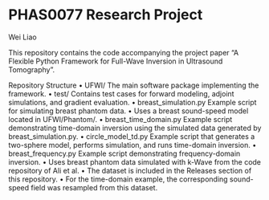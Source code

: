 # PHAS0077 Research Project
Wei Liao

This repository contains the code accompanying the project paper “A Flexible Python Framework for Full-Wave Inversion in Ultrasound Tomography”.

Repository Structure
	•	UFWI/
The main software package implementing the framework.
	•	test/
Contains test cases for forward modeling, adjoint simulations, and gradient evaluation.
	•	breast_simulation.py
Example script for simulating breast phantom data.
	•	Uses a breast sound-speed model located in UFWI/Phantom/.
	•	breast_time_domain.py
Example script demonstrating time-domain inversion using the simulated data generated by breast_simulation.py.
	•	circle_model_td.py
Example script that generates a two-sphere model, performs simulation, and runs time-domain inversion.
	•	breast_frequency.py
Example script demonstrating frequency-domain inversion.
	•	Uses breast phantom data simulated with k-Wave from the code repository of Ali et al.
	•	The dataset is included in the Releases section of this repository.
	•	For the time-domain example, the corresponding sound-speed field was resampled from this dataset.
